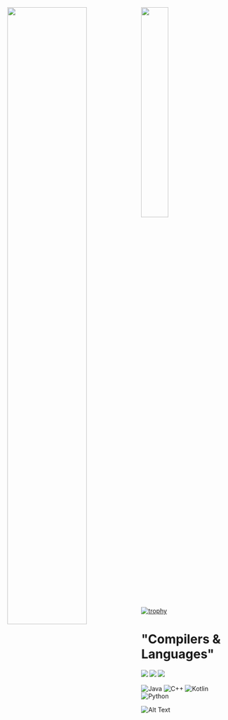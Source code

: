 <!-- ![Anurag's GitHub stats](https://github-readme-stats.vercel.app/api?username=ruturaj-gh&show_icons=true&theme=radical) -->




<img align="left" width=60% src ="https://github-readme-stats.vercel.app/api?username=ruturaj-gh&show_icons=true&theme=radical"/>

<img align="left" width=35% src ="https://github-readme-stats.vercel.app/api/top-langs/?username=ruturaj-gh&exclude_repo=github-readme-stats,ruturaj-gh.github.io)](https://github.com/ruturaj-gh/github-readme-stats"/>

[![trophy](https://github-profile-trophy.vercel.app/?username=ryo-ma&theme=onedark)](https://github.com/ryo-ma/github-profile-trophy)
<h1> "Compilers & Languages"</h1>
<img align="left"  src="https://img.shields.io/badge/Android%20Studio-3DDC84.svg?style=for-the-badge&logo=android-studio&logoColor=black"/>
<img align="left"  src="https://img.shields.io/badge/jupyter-%23FA0F00.svg?style=for-the-badge&logo=jupyter&logoColor=black"/>
<img align="left"  src="https://img.shields.io/badge/Visual%20Studio-5C2D91.svg?style=for-the-badge&logo=visual-studio&logoColor=black"/>


<br></br>
![Java](https://img.shields.io/badge/java-%23ED8B00.svg?style=for-the-badge&logo=java&logoColor=black)
![C++](https://img.shields.io/badge/c++-%2300599C.svg?style=for-the-badge&logo=c%2B%2B&logoColor=black)
![Kotlin](https://img.shields.io/badge/kotlin-%230095D5.svg?style=for-the-badge&logo=kotlin&logoColor=black)
![Python](https://img.shields.io/badge/python-3670A0?style=for-the-badge&logo=python&logoColor=ffdd54)

![Alt Text](https://c.tenor.com/58DNSt-Lvw0AAAAM/corgi-computer.gif)





<!-- align="center"
![GeeksForGeeks](https://img.shields.io/badge/GeeksforGeeks-gray?style=for-the-badge&logo=geeksforgeeks&logoColor=35914c)



![Android Studio](https://img.shields.io/badge/Android%20Studio-3DDC84.svg?style=for-the-badge&logo=android-studio&logoColor=white)


![Jupyter Notebook](https://img.shields.io/badge/jupyter-%23FA0F00.svg?style=for-the-badge&logo=jupyter&logoColor=white)

![Visual Studio](https://img.shields.io/badge/Visual%20Studio-5C2D91.svg?style=for-the-badge&logo=visual-studio&logoColor=white) -->
<!-- 
[![Top Langs](https://github-readme-stats.vercel.app/api/top-langs/?username=ruturaj-gh&exclude_repo=github-readme-stats,ruturaj-gh.github.io)](https://github.com/ruturaj-gh/github-readme-stats)

![Dev.to blog](https://img.shields.io/badge/dev.to-0A0A0A?style=for-the-badge&logo=dev.to&logoColor=white) -->
